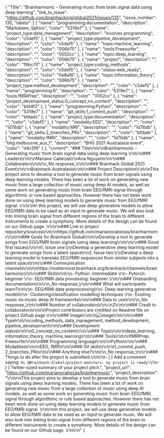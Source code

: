 {
  "Title": "Brainharmonic - Generating music from brain signal data using deep learning",
  "link_to_issue": "https://github.com/brainhackorg/global2021/issues/135",
  "issue_number": 135,
  "labels": [
    {
      "name": "programming:documentation",
      "description": "Markdown, Sphinx",
      "color": "5319e7"
    },
    {
      "name": "project_type:data_management",
      "description": "involves programming",
      "color": "c5def5"
    },
    {
      "name": "project_type:pipeline_development",
      "description": "",
      "color": "c5def5"
    },
    {
      "name": "topic:machine_learning",
      "description": "",
      "color": "006b75"
    },
    {
      "name": "tools:Freesurfer",
      "description": "",
      "color": "0052cc"
    },
    {
      "name": "topic:deep_learning",
      "description": "",
      "color": "006b75"
    },
    {
      "name": "project",
      "description": "",
      "color": "f9bc70"
    },
    {
      "name": "project_type:coding_methods",
      "description": "",
      "color": "c5def5"
    },
    {
      "name": "status:web_ready",
      "description": "",
      "color": "0e8a16"
    },
    {
      "name": "topic:information_theory",
      "description": "",
      "color": "006b75"
    },
    {
      "name": "project_type:method_development",
      "description": "",
      "color": "c5def5"
    },
    {
      "name": "programming:R",
      "description": "",
      "color": "5319e7"
    },
    {
      "name": "tools:fMRIPrep",
      "description": "",
      "color": "0052cc"
    },
    {
      "name": "project_development_status:0_concept_no_content",
      "description": "",
      "color": "bfd4f2"
    },
    {
      "name": "programming:Python",
      "description": "",
      "color": "5319e7"
    },
    {
      "name": "git_skills:1_commit_push",
      "description": "",
      "color": "bfdadc"
    },
    {
      "name": "project_type:documentation",
      "description": "",
      "color": "c5def5"
    },
    {
      "name": "modality:EEG",
      "description": "",
      "color": "1d76db"
    },
    {
      "name": "modality:MRI",
      "description": "",
      "color": "1d76db"
    },
    {
      "name": "git_skills:2_branches_PRs",
      "description": "",
      "color": "bfdadc"
    },
    {
      "name": "modality:fMRI",
      "description": "",
      "color": "1d76db"
    },
    {
      "name": "bhg:melbourne_aus_1",
      "description": "BHG 2021 Australasia event",
      "color": "d4c5f9"
    }
  ],
  "content": "### Title\r\n\r\nBrainharmonic - Generating music from brain signal data using deep learning \r\n\r\n### Leaders\r\n\r\nMariano Cabezas\r\nAria Nguyen\r\n\r\n### Collaborators\r\n\r\n_No response_\r\n\r\n### Brainhack Global 2021 Event\r\n\r\nBrainhack Australasia\r\n\r\n### Project Description\r\n\r\nThis project aims to develop a tool to generate music from brain signals using deep learning models. There has been a lot of work on generating new music from a large collection of music using deep AI models, as well as some work on generating music from brain EEG/fMRI signal through algorithmic or rule based approaches. However there has not been work done on using deep learning models to generate music from EEG/fMRI signal. \r\n\r\nIn this project, we will use deep generative models to allow EEG/fMRI data to be used as an input to generate music. We will also look into linking brain signal from different regions of the brain to different instruments to create a symphony. More details of the design can be found on our Github page. \r\n\r\n### Link to project repository/sources\r\n\r\nhttps://github.com/marianocabezas/brainharmonic\r\n\r\n### Goals for Brainhack Global\r\n\r\nDevelop a tool to generate songs from EGG/fMRI brain signals using deep learning\r\n\r\n\r\n### Good first issues\r\n\r\n1. Issue one:\r\nDevelop a generative deep learning model to generate songs from a latent space\r\n2. Issue two:\r\nDevelop a deep learning model to translate EEG/fMRI sequences from similar subjects into a latent space\r\n\r\n### Communication channels\r\n\r\nhttps://mattermost.brainhack.org/brainhack/channels/brainharmonic\r\n\r\n### Skills\r\n\r\n- Python: intermediate  \r\n- Pytorch: beginner \r\n- EEG/fMRI data processing: beginner \r\n\r\n### Onboarding documentation\r\n\r\n_No response_\r\n\r\n### What will participants learn?\r\n\r\n- EEG/fRMI data preprocessing\r\n- Deep learning generative models\r\n- Clustering/classification modelling techniques \r\n- Existing music-to-music deep AI frameworks\r\n\r\n### Data to use\r\n\r\n_No response_\r\n\r\n### Number of collaborators\r\n\r\n2\r\n\r\n### Credit to collaborators\r\n\r\nProject contributors are credited on Readme file on project Github page \r\n\r\n### Image\r\n\r\n![image](https://user-images.githubusercontent.com/27790506/143724283-bf88cd56-9971-4dbd-aa9b-50c06554c9ca.png)\r\n\r\n\r\n### Type\r\n\r\ncoding_methods, data_management, method_development, pipeline_development\r\n\r\n### Development status\r\n\r\n0_concept_no_content\r\n\r\n### Topic\r\n\r\ndeep_learning, information_theory, machine_learning\r\n\r\n### Tools\r\n\r\nfMRIPrep, Freesurfer\r\n\r\n### Programming language\r\n\r\nPython\r\n\r\n### Modalities\r\n\r\nEEG, fMRI\r\n\r\n### Git skills\r\n\r\n1_commit_push, 2_branches_PRs\r\n\r\n### Anything else?\r\n\r\n_No response_\r\n\r\n### Things to do after the project is submitted.\r\n\r\n- [ ] Add a comment saying: `Hi @Brainhack-Global/project-monitors: my project is ready!`\r\n- [ ] Twitter-sized summary of your project pitch.",
  "project_url": "https://github.com/marianocabezas/brainharmonic",
  "project_description": "\r\n\r\nThis project aims to develop a tool to generate music from brain signals using deep learning models. There has been a lot of work on generating new music from a large collection of music using deep AI models, as well as some work on generating music from brain EEG/fMRI signal through algorithmic or rule based approaches. However there has not been work done on using deep learning models to generate music from EEG/fMRI signal. \r\n\r\nIn this project, we will use deep generative models to allow EEG/fMRI data to be used as an input to generate music. We will also look into linking brain signal from different regions of the brain to different instruments to create a symphony. More details of the design can be found on our Github page. \r\n\r\n"
}
